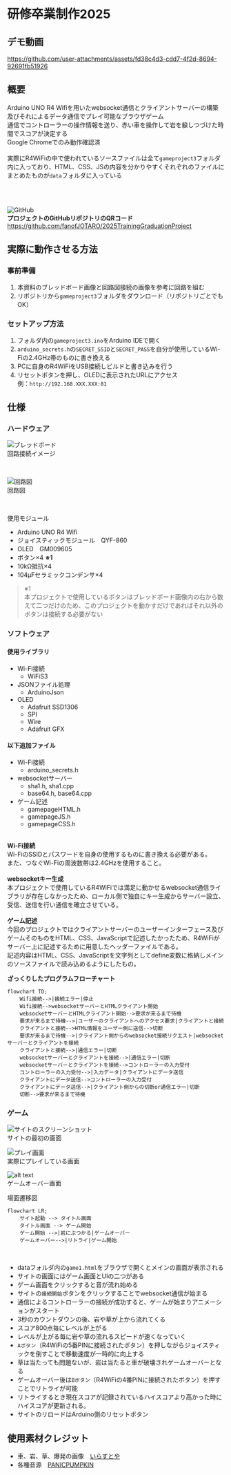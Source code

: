 # 研修卒業制作2025

## デモ動画

https://github.com/user-attachments/assets/fd38c4d3-cdd7-4f2d-8694-92691fb51926

## 概要

Arduino UNO R4 Wifiを用いたwebsocket通信とクライアントサーバーの構築及びそれによるデータ通信でプレイ可能なブラウザゲーム<br>
通信でコントローラーの操作情報を送り、赤い車を操作して岩を躱しつづけた時間でスコアが決定する<br>
Google Chromeでのみ動作確認済<br><br>
実際にR4WiFiの中で使われているソースファイルは全て```gameproject3```フォルダ内に入っており、HTML、CSS、JSの内容を分かりやすくそれぞれのファイルにまとめたものが```data```フォルダに入っている

<br>
<br>

![GitHub](./ReadmeImages/RepositoryQR.png)<br>
**プロジェクトのGitHubリポジトリのQRコード**<br>
https://github.com/fanofJOTARO/2025TrainingGraduationProject

## 実際に動作させる方法

### 事前準備

1. 本資料のブレッドボード画像と回路図接続の画像を参考に回路を組む
2. リポジトリから```gameproject3```フォルダをダウンロード（リポジトリごとでもOK）

### セットアップ方法

1. フォルダ内の```gameproject3.ino```をArduino IDEで開く
2. ```arduino_secrets.h```の```SECRET_SSID```と```SECRET_PASS```を自分が使用しているWi-Fiの2.4GHz帯のものに書き換える
3. PCに自身のR4WiFiをUSB接続しビルドと書き込みを行う
4. リセットボタンを押し、OLEDに表示されたURLにアクセス<br>例：```http://192.168.XXX.XXX:81```

## 仕様

### ハードウェア

![ブレッドボード](./ReadmeImages/bredboard.png)<br>
回路接続イメージ

<br>

![回路図](./ReadmeImages/kairo.png)<br>
回路図

<br>

使用モジュール

* Arduino UNO R4 Wifi
* ジョイスティックモジュール　QYF-860
* OLED　GM009605
* ボタン×4 **※1**
* 10kΩ抵抗×4
* 104μFセラミックコンデンサ×4

> ※1<br>
> 本プロジェクトで使用しているボタンはブレッドボード画像内の右から数えて二つだけのため、このプロジェクトを動かすだけであればそれ以外のボタンは接続する必要がない

### ソフトウェア

#### 使用ライブラリ

* Wi-Fi接続
  * WiFiS3
* JSONファイル処理
  * ArduinoJson
* OLED
  * Adafruit SSD1306
  * SPI
  * Wire
  * Adafruit GFX
  
#### 以下追加ファイル

* Wi-Fi接続
  * arduino_secrets.h
* websocketサーバー
  * sha1.h, sha1.cpp
  * base64.h, base64.cpp
* ゲーム記述
  * gamepageHTML.h
  * gamepageJS.h
  * gamepageCSS.h

<br>**Wi-Fi接続**<br>
Wi-FiのSSIDとパスワードを自身の使用するものに書き換える必要がある。<br>
また、つなぐWi-Fiの周波数帯は2.4GHzを使用すること。<br>
<br>
**websocketキー生成**<br>
本プロジェクトで使用しているR4WiFiでは満足に動かせるwebsocket通信ライブラリが存在しなかったため、ローカル側で独自にキー生成からサーバー設立、受信、送信を行い通信を確立させている。<br>
<br>
**ゲーム記述**<br>
今回のプロジェクトではクライアントサーバーのユーザーインターフェース及びゲームそのものをHTML、CSS、JavaScriptで記述したかったため、R4WiFiがサーバー上に記述するために用意したヘッダーファイルである。<br>
記述内容はHTML、CSS、JavaScriptを文字列としてdefine変数に格納しメインのソースファイルで読み込めるようにしたもの。

**ざっくりしたプログラムフローチャート**<br>

```mermaid
flowchart TD;
    Wifi接続-->|接続エラー|停止
    Wifi接続-->websocketサーバーとHTMLクライアント開始
    websocketサーバーとHTMLクライアント開始-->要求が来るまで待機
    要求が来るまで待機-->|ユーザーのクライアントへのアクセス要求|クライアントと接続
    クライアントと接続-->HTML情報をユーザー側に送信-->切断
    要求が来るまで待機-->|クライアント側からのwebsocket接続リクエスト|websocketサーバーとクライアントを接続
    クライアントと接続-->|通信エラー|切断
    websocketサーバーとクライアントを接続-->|通信エラー|切断
    websocketサーバーとクライアントを接続-->コントローラーの入力受付
    コントローラーの入力受付-->|入力データ|クライアントにデータ送信
    クライアントにデータ送信-->コントローラーの入力受付
    クライアントにデータ送信-->|クライアント側からの切断or通信エラー|切断
    切断-->要求が来るまで待機
```

### ゲーム

![サイトのスクリーンショット](./ReadmeImages/title.png)<br>
サイトの最初の画面
<br>

![プレイ画面](./ReadmeImages/play.png)<br>
実際にプレイしている画面
<br>

![alt text](./ReadmeImages/gameover.png)<br>
ゲームオーバー画面
<br>

場面遷移図

```mermaid
flowchart LR;
    サイト起動 --> タイトル画面
    タイトル画面 --> ゲーム開始
    ゲーム開始 -->|岩にぶつかる|ゲームオーバー
    ゲームオーバー-->|リトライ|ゲーム開始
```

<br>

* dataフォルダ内の```game1.html```をブラウザで開くとメインの画面が表示される
* サイトの画面にはゲーム画面とUIの二つがある
* ゲーム画面をクリックすると音が流れ始める
* サイトの```接続開始```ボタンをクリックすることでwebsocket通信が始まる
* 通信によるコントローラーの接続が成功すると、ゲームが始まりアニメーションがスタート
* 3秒のカウントダウンの後、岩や草が上から流れてくる
* スコア800点毎にレベルが上がる
* レベルが上がる毎に岩や草の流れるスピードが速くなっていく
* ```Aボタン```（R4WiFiの5番PINに接続されたボタン）を押しながらジョイスティックを倒すことで移動速度が一時的に向上する
* 草は当たっても問題ないが、岩は当たると車が破壊されゲームオーバーとなる
* ゲームオーバー後は```Bボタン```（R4WiFiの4番PINに接続されたボタン）を押すことでリトライが可能
* リトライするとき現在スコアが記録されているハイスコアより高かった時にハイスコアが更新される。
* サイトのリロードはArduino側のリセットボタン

## 使用素材クレジット

* 車、岩、草、爆発の画像　[いらすとや](https://www.irasutoya.com/)
* 各種音源　[PANICPUMPKIN](https://pansound.com/panicpumpkin/index.html)
